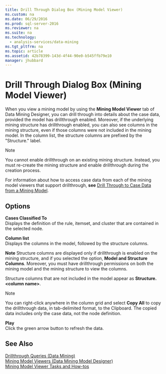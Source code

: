 ```yaml
---
title: Drill Through Dialog Box (Mining Model Viewer)
ms.custom: na
ms.date: 06/29/2016
ms.prod: sql-server-2016
ms.reviewer: na
ms.suite: na
ms.technology: 
  - analysis-services/data-mining
ms.tgt_pltfrm: na
ms.topic: article
ms.assetid: 42b78399-143d-4f44-90e0-b545ffb79e10
manager: jhubbard
---
```

# Drill Through Dialog Box (Mining Model Viewer)
When you view a mining model by using the **Mining Model Viewer** tab of Data Mining Designer, you can drill through into details about the case data, provided the model has drillthrough enabled. Moreover, if the underlying mining structure has drillthrough enabled, you can also see columns in the mining structure, even if those columns were not included in the mining model. In the column list, the structure columns are prefixed by the "Structure." label.  
  
> [!NOTE]  
>  You cannot enable drillthrough on an existing mining structure. Instead, you must re-create the mining structure and enable drillthrough during the creation process.  
  
 For information about how to access case data from each of the mining model viewers that support drillthrough, **see** [Drill Through to Case Data from a Mining Model](../../Topics/TopicNameContainA/Drill-Through-to-Case-Data-from-a-Mining-Model.md).  
  
## Options  
 **Cases Classified To**  
 Displays the definition of the rule, itemset, and cluster that are contained in the selected node.  
  
 **Column list**  
 Displays the columns in the model, followed by the structure columns.  
  
 **Note** Structure columns are displayed only if drillthrough is enabled on the mining structure, and if you selected the option, **Model and Structure Columns**. Moreover, you must have drillthrough permissions on both the mining model and the mining structure to view the columns.  
  
 Structure columns that are not included in the model appear as **Structure.<column name\>**.  
  
> [!NOTE]  
>  You can right-click anywhere in the column grid and select **Copy All** to copy the drillthrough data, in tab-delimited format, to the Clipboard. The copied data includes only the case data, not the node definition.  
  
 **Play**  
 Click the green arrow button to refresh the data.  
  
## See Also  
 [Drillthrough Queries (Data Mining)](../../Topics/TopicNameNotContainA/Drillthrough-Queries--Data-Mining-.md)   
 [Mining Model Viewers (Data Mining Model Designer)](../../Topics/TopicNameNotContainA/Mining-Model-Viewers--Data-Mining-Model-Designer-.md)   
 [Mining Model Viewer Tasks and How-tos](../../Topics/TopicNameNotContainA/Mining-Model-Viewer-Tasks-and-How-tos.md)